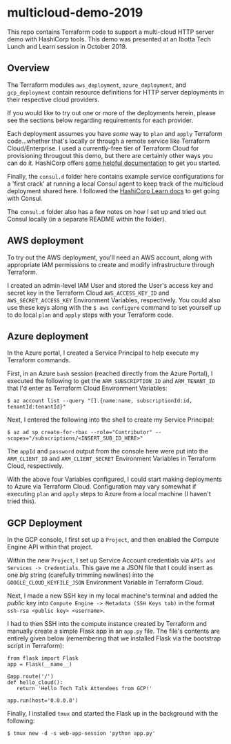 # multicloud-demo-2019

This repo contains Terraform code to support a multi-cloud HTTP server demo with HashiCorp tools. This demo was presented at an Ibotta Tech Lunch and Learn session in October 2019.

## Overview

The Terraform modules `aws_deployment`, `azure_deployment`, and `gcp_deployment` contain resource definitions for HTTP server deployments in their respective cloud providers.

If you would like to try out one or more of the deployments herein, please see the sections below regarding requirements for each provider.

Each deployment assumes you have _some_ way to `plan` and `apply` Terraform code...whether that's locally or through a remote service like Terraform Cloud/Enterprise. I used a currently-free tier of Terraform Cloud for provisioning througout this demo, but there are certainly other ways you can do it. HashiCorp offers [some helpful documentation](https://learn.hashicorp.com/terraform) to get you started.

Finally, the `consul.d` folder here contains example service configurations for a 'first crack' at running a local Consul agent to keep track of the multicloud deployment shared here. I followed the [HashiCorp Learn docs](https://learn.hashicorp.com/consul) to get going with Consul.

The `consul.d` folder also has a few notes on how I set up and tried out Consul locally (in a separate README within the folder).

## AWS deployment

To try out the AWS deployment, you'll need an AWS account, along with appropriate IAM permissions to create and modify infrastructure through Terraform.

I created an admin-level IAM User and stored the User's access key and secret key in the Terraform Cloud `AWS_ACCESS_KEY_ID` and `AWS_SECRET_ACCESS_KEY` Environment Variables, respectively. You could also use these keys along with the `$ aws configure` command to set yourself up to do local `plan` and `apply` steps with your Terraform code.

## Azure deployment

In the Azure portal, I created a Service Principal to help execute my Terraform commands.

First, in an Azure `bash` session (reached directly from the Azure Portal), I executed the following to get the `ARM_SUBSCRIPTION_ID` and `ARM_TENANT_ID` that I'd enter as Terraform Cloud Environment Variables:

```
$ az account list --query "[].{name:name, subscriptionId:id, tenantId:tenantId}"
```

Next, I entered the following into the shell to create my Service Principal:

```
$ az ad sp create-for-rbac --role="Contributor" --scopes="/subscriptions/<INSERT_SUB_ID_HERE>"
```

The `appId` and `password` output from the console here were put into the `ARM_CLIENT_ID` and `ARM_CLIENT_SECRET` Environment Variables in Terraform Cloud, respectively.

With the above four Variables configured, I could start making deployments to Azure via Terraform Cloud. Configuration may vary somewhat if executing `plan` and `apply` steps to Azure from a local machine (I haven't tried this).

## GCP Deployment

In the GCP console, I first set up a `Project`, and then enabled the Compute Engine API within that project.

Within the new `Project`, I set up Service Account credentials via `APIs and Services -> Credentials`. This gave me a JSON file that I could insert as one _big_ string (carefully trimming newlines) into the `GOOGLE_CLOUD_KEYFILE_JSON` Environment Variable in Terraform Cloud.

Next, I made a new SSH key in my local machine's terminal and added the _public_ key into `Compute Engine -> Metadata (SSH Keys tab)` in the format `ssh-rsa <public key> <username>`.

I had to then SSH into the compute instance created by Terraform and manually create a simple Flask app in an `app.py` file. The file's contents are entirely given below (remembering that we installed Flask via the bootstrap script in Terraform):

```
from flask import Flask
app = Flask(__name__)

@app.route('/')
def hello_cloud():
   return 'Hello Tech Talk Attendees from GCP!'

app.run(host='0.0.0.0')
```

Finally, I installed `tmux` and started the Flask up in the background with the following:

```
$ tmux new -d -s web-app-session 'python app.py'
```
